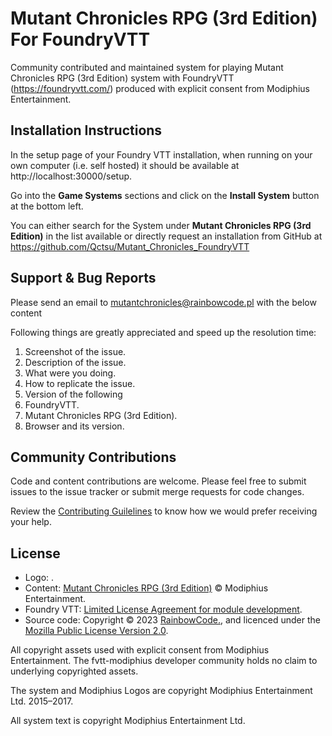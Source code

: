 <!-- ![Banner_01](/uploads/542feb29f231aaa8417d6dd1b1f62507/Banner_01.png) -->

# Mutant Chronicles RPG (3rd Edition) For FoundryVTT

Community contributed and maintained system for playing Mutant Chronicles RPG (3rd Edition) system with FoundryVTT (https://foundryvtt.com/) produced with explicit consent from Modiphius Entertainment.

## Installation Instructions

In the setup page of your Foundry VTT installation, when running on your own computer (i.e. self hosted) it should be available at http://localhost:30000/setup.

Go into the **Game Systems** sections and click on the **Install System** button at the bottom left.

You can either search for the System under **Mutant Chronicles RPG (3rd Edition)** in the list available or directly request an installation from GitHub at https://github.com/Qctsu/Mutant_Chronicles_FoundryVTT

## Support & Bug Reports

Please send an email to [mutantchronicles@rainbowcode.pl](mailto:mutantchronicles@rainbowcode.pl) with the below content

Following things are greatly appreciated and speed up the resolution time:

1. Screenshot of the issue.
2. Description of the issue.
3. What were you doing.
4. How to replicate the issue.
5. Version of the following
6. FoundryVTT.
7. Mutant Chronicles RPG (3rd Edition).
8. Browser and its version.

## Community Contributions

<!-- [![pipeline status](https://gitlab.com/fvtt-modiphius/foundryvtt-conan2d20/badges/master/pipeline.svg)](https://gitlab.com/fvtt-modiphius/foundryvtt-conan2d20/-/commits/master) -->

Code and content contributions are welcome. Please feel free to submit issues to the issue tracker or submit merge requests for code changes.

Review the [Contributing Guilelines](https://github.com/Qctsu/Mutant_Chronicles_FoundryVTT/blob/main/CONTRIBUTING.md) to know how we would prefer receiving your help.

<!--### Code Contributions

@Hooking was generous enough to let us reuse the item selector from his game system [Foundry VTT Pathfinder 2e (PF2e)](https://gitlab.com/hooking/foundry-vtt---pathfinder-2e). That piece of code was contributed by `an unkown contributor` on the PF2e game system. MOST of this project has been very heavily influenced by [Foundry VTT Pathfinder 2E](https://gitlab.com/hooking/foundry-vtt---pathfinder-2e). All credit to their previous work and generosity.
-->
## License

- Logo: .
- Content: [Mutant Chronicles RPG (3rd Edition)](https://www.modiphius.net/collections/all/mutant-chronicles) © Modiphius Entertainment.
- Foundry VTT: [Limited License Agreement for module development](https://foundryvtt.com/article/license/).
- Source code: Copyright © 2023 [RainbowCode.](https:rainbowcode.pl/foundry), and licenced under the [Mozilla Public License Version 2.0](https://github.com/Qctsu/Mutant_Chronicles_FoundryVTT/blob/main/LICENSE).

All copyright assets used with explicit consent from Modiphius Entertainment. The fvtt-modiphius developer community holds no claim to underlying copyrighted assets.

The system and Modiphius Logos are copyright Modiphius Entertainment Ltd. 2015–2017.

All system text is copyright Modiphius Entertainment Ltd.
